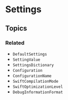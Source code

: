 # Settings

## Topics

### Related

- ``DefaultSettings``
- ``SettingValue``
- ``SettingsDictionary``
- ``Configuration``
- ``ConfigurationName``
- ``SwiftCompilationMode``
- ``SwiftOptimizationLevel``
- ``DebugInformationFormat``

